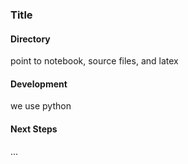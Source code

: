 ### Title

#### Directory

point to notebook, source files, and latex

#### Development

we use python

#### Next Steps

...
